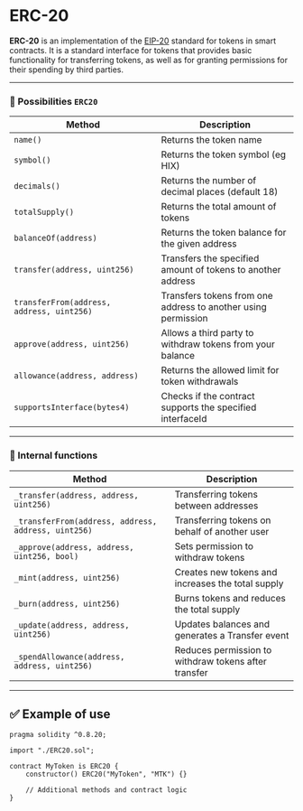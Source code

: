 # ERC-20

**ERC-20** is an implementation of the [EIP-20](https://eips.ethereum.org/EIPS/eip-20) standard for tokens in smart contracts.
It is a standard interface for tokens that provides basic functionality for transferring tokens, as well as for granting permissions for their spending by third parties.

---

### 🔧 Possibilities `ERC20`

| Method                                    | Description                                                   |
|-------------------------------------------|---------------------------------------------------------------|
| `name()`                                  | Returns the token name                                        |
| `symbol()`                                | Returns the token symbol (eg HIX)                             |
| `decimals()`                              | Returns the number of decimal places (default 18)             |
| `totalSupply()`                           | Returns the total amount of tokens                            |
| `balanceOf(address)`                      | Returns the token balance for the given address               |
| `transfer(address, uint256)`              | Transfers the specified amount of tokens to another address   |
| `transferFrom(address, address, uint256)` | Transfers tokens from one address to another using permission |
| `approve(address, uint256)`               | Allows a third party to withdraw tokens from your balance     |
| `allowance(address, address)`             | Returns the allowed limit for token withdrawals               |
| `supportsInterface(bytes4)`               | Checks if the contract supports the specified interfaceId     |

---

### 🔐 Internal functions

| Method                                              | Description                                          |
|-----------------------------------------------------|------------------------------------------------------|
| `_transfer(address, address, uint256)`              | Transferring tokens between addresses                |
| `_transferFrom(address, address, address, uint256)` | Transferring tokens on behalf of another user        |
| `_approve(address, address, uint256, bool)`         | Sets permission to withdraw tokens                   |
| `_mint(address, uint256)`                           | Creates new tokens and increases the total supply    |
| `_burn(address, uint256)`                           | Burns tokens and reduces the total supply            |
| `_update(address, address, uint256)`                | Updates balances and generates a Transfer event      |
| `_spendAllowance(address, address, uint256)`        | Reduces permission to withdraw tokens after transfer |

---

## ✅ Example of use

```solidity
pragma solidity ^0.8.20;

import "./ERC20.sol";

contract MyToken is ERC20 {
    constructor() ERC20("MyToken", "MTK") {}

    // Additional methods and contract logic
}
```
